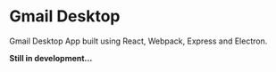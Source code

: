 # Gmail Desktop
Gmail Desktop App built using React, Webpack, Express and Electron.

**Still in development...**
